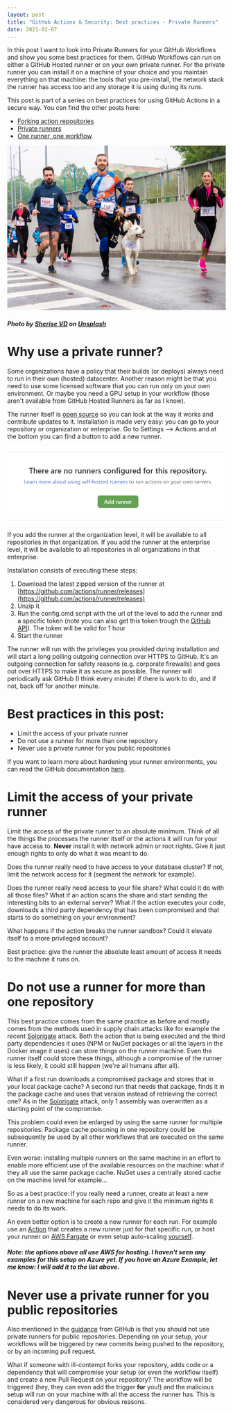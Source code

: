 ```yaml
---
layout: post
title: "GitHub Actions & Security: Best practices - Private Runners"
date: 2021-02-07
---
```


In this post I want to look into Private Runners for your GitHub Workflows and show you some best practices for them.
GitHub Workflows can run on either a GitHub Hosted runner or on your own private runner. For the private runner you can install it on a machine of your choice and you maintain everything on that machine: the tools that you pre-install, the network stack the runner has access too and any storage it is using during its runs. 

This post is part of a series on best practices for using GitHub Actions in a secure way. You can find the other posts here:
* [Forking action repositories](/blog/2021/02/06/GitHub-Actions-Forking-Repositories)
* [Private runners](/blog/2021/02/07/GitHub-Actions-Security-Private-Runners)
* [One runner, one workflow](/blog/2021/03/07/GitHub-Actions-one-workflow-per-runner)

![Image of human and dog 'runners'](/images/20210207/sherise-vd-nS3HSEBrcik-unsplash.jpg)
##### <span>Photo by <a href="https://unsplash.com/@iamsherise?utm_source=unsplash&amp;utm_medium=referral&amp;utm_content=creditCopyText">Sherise VD</a> on <a href="https://unsplash.com/s/photos/running-dogs?utm_source=unsplash&amp;utm_medium=referral&amp;utm_content=creditCopyText">Unsplash</a></span>

# Why use a private runner?
Some organizations have a policy that their builds (or deploys) always need to run in their own (hosted) datacenter. Another reason might be that you need to use some licensed software that you can run only on your own environment. Or maybe you need a GPU setup in your workflow (those aren't available from GitHub Hosted Runners as far as I know). 

The runner itself is [open source](https://github.com/actions/runner) so you can look at the way it works and contribute updates to it. Installation is made very easy: you can go to your repository or organization or enterprise. Go to Settings --> Actions and at the bottom you can find a button to add a new runner.

![Example page of adding a runner](/images/20210207/20210207_AddRunner.png)  

If you add the runner at the organization level, it will be available to all repositories in that organization. 
If you add the runner at the enterprise level, it will be available to all repositories in all organizations in that enterprise. 

Installation consists of executing these steps:
1. Download the latest zipped version of the runner at [https://github.com/actions/runner/releases](https://github.com/actions/runner/releases)
1. Unzip it
1. Run the config.cmd script with the url of the level to add the runner and a specific token (note you can also get this token trough the [GitHub API]()). The token will be valid for 1 hour
1. Start the runner

The runner will run with the privileges you provided during installation and will start a long polling outgoing connection over HTTPS to GitHub. It's an outgoing connection for safety reasons (e.g. corporate firewalls) and goes out over HTTPS to make it as secure as possible. The runner will periodically ask GitHub (I think every minute) if there is work to do, and if not, back off for another minute.

# Best practices in this post:
* Limit the access of your private runner
* Do not use a runner for more than one repository
* Never use a private runner for you public repositories

If you want to learn more about hardening your runner environments, you can read the GitHub documentation [here](https://docs.github.com/en/actions/learn-github-actions/security-hardening-for-github-actions). 
# Limit the access of your private runner
Limit the access of the private runner to an absolute minimum. Think of all the things the processes the runner itself or the actions it will run for your have access to. **Never** install it with network admin or root rights. Give it just enough rights to only do what it was meant to do.

Does the runner really need to have access to your database cluster? If not, limit the network access for it (segment the network for example). 

Does the runner really need access to your file share? What could it do with all those files? What if an action scans the share and start sending the interesting bits to an external server? What if the action executes your code, downloads a third party dependency that has been compromised and that starts to do something on your environment?

What happens if the action breaks the runner sandbox? Could it elevate itself to a more privileged account?

Best practice: give the runner the absolute least amount of access it needs to the machine it runs on.

# Do not use a runner for more than one repository
This best practice comes from the same practice as before and mostly comes from the methods used in supply chain attacks like for example the recent [Solorigate](https://xpir.it/Solorigate) attack. Both the action that is being executed and the third party dependencies it uses (NPM or NuGet packages or all the layers in the Docker image it uses) can store things on the runner machine. Even the runner itself could store these things, although a compromise of the runner is less likely, it could still happen (we're all humans after all).

What if a first run downloads a compromised package and stores that in your local package cache? A second run that needs that package, finds it in the package cache and uses that version instead of retrieving the correct one? As in the [Solorigate](https://xpir.it/Solorigate) attack, only 1 assembly was overwritten as a starting point of the compromise.

This problem could even be enlarged by using the same runner for multiple repositories: Package cache poisoning in one repository could be subsequently be used by all other workflows that are executed on the same runner.

Even worse: installing multiple runners on the same machine in an effort to enable more efficient use of the available resources on the machine: what if they all use the same package cache. NuGet uses a centrally stored cache on the machine level for example...

So as a best practice: if you really need a runner, create at least a new runner on a new machine for each repo and give it the minimum rights it needs to do its work.

An even better option is to create a new runner for each run. For example use an [Action](https://github.com/machulav/ec2-github-runner) that creates a new runner just for that specific run, or host your runner on [AWS Fargate](https://dev.to/jimmydqv/github-self-hosted-runners-in-aws-part-1-fargate-39hi) or even setup auto-scaling [yourself](https://040code.github.io/2020/05/25/scaling-selfhosted-action-runners).
##### Note: the options above all use AWS for hosting. I haven't seen any examples for this setup on Azure yet. If you have an Azure Example, let me know: I will add it to the list above. 

# Never use a private runner for you public repositories
Also mentioned in the [guidance](https://docs.github.com/en/actions/learn-github-actions/security-hardening-for-github-actions) from GitHub is that you should not use private runners for public repositories. Depending on your setup, your workflows will be triggered by new commits being pushed to the repository, or by an incoming pull request. 

What if someone with ill-contempt forks your repository, adds code or a dependency that will compromise your setup (or even the workflow itself) and create a new Pull Request on your repository? The workflow will be triggered (hey, they can even add the trigger **for** you!) and the malicious setup will run on your machine with all the access the runner has. This is considered very dangerous for obvious reasons.